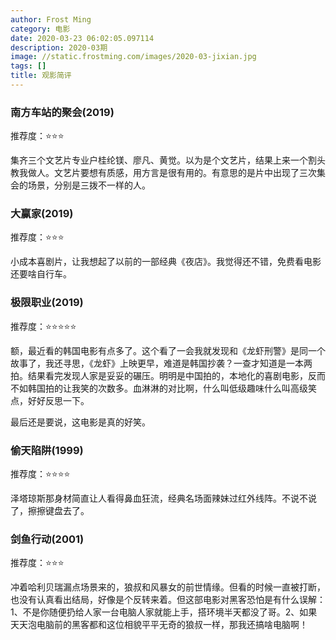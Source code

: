 ```yaml
---
author: Frost Ming
category: 电影
date: 2020-03-23 06:02:05.097114
description: 2020-03期
image: //static.frostming.com/images/2020-03-jixian.jpg
tags: []
title: 观影简评
---
```


<!--more-->

### 南方车站的聚会(2019)

推荐度：⭐⭐⭐

集齐三个文艺片专业户桂纶镁、廖凡、黄觉。以为是个文艺片，结果上来一个割头教我做人。文艺片要想有质感，用方言是很有用的。有意思的是片中出现了三次集会的场景，分别是三拨不一样的人。

### 大赢家(2019)

推荐度：⭐⭐⭐

小成本喜剧片，让我想起了以前的一部经典《夜店》。我觉得还不错，免费看电影还要啥自行车。

### 极限职业(2019)

推荐度：⭐⭐⭐⭐⭐

额，最近看的韩国电影有点多了。这个看了一会我就发现和《龙虾刑警》是同一个故事了，我还寻思，《龙虾》上映更早，难道是韩国抄袭？一查才知道是一本两拍。结果看完发现人家是妥妥的碾压。明明是中国拍的，本地化的喜剧电影，反而不如韩国拍的让我笑的次数多。血淋淋的对比啊，什么叫低级趣味什么叫高级笑点，好好反思一下。

最后还是要说，这电影是真的好笑。

### 偷天陷阱(1999)

推荐度：⭐⭐⭐⭐

泽塔琼斯那身材简直让人看得鼻血狂流，经典名场面辣妹过红外线阵。不说不说了，擦擦键盘去了。

### 剑鱼行动(2001)

推荐度：⭐⭐⭐

冲着哈利贝瑞漏点场景来的，狼叔和风暴女的前世情缘。但看的时候一直被打断，也没有认真看出结局，好像是个反转来着。但这部电影对黑客恐怕是有什么误解：1、不是你随便扔给人家一台电脑人家就能上手，搭环境半天都没了哥。2、如果天天泡电脑前的黑客都和这位相貌平平无奇的狼叔一样，那我还搞啥电脑啊！